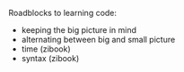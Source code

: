 Roadblocks to learning code:

- keeping the big picture in mind
- alternating between big and small picture
- time (zibook)
- syntax (zibook)
